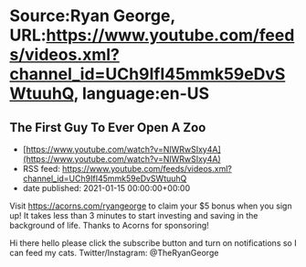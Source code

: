# Source:Ryan George, URL:https://www.youtube.com/feeds/videos.xml?channel_id=UCh9IfI45mmk59eDvSWtuuhQ, language:en-US

## The First Guy To Ever Open A Zoo
 - [https://www.youtube.com/watch?v=NIWRwSIxy4A](https://www.youtube.com/watch?v=NIWRwSIxy4A)
 - RSS feed: https://www.youtube.com/feeds/videos.xml?channel_id=UCh9IfI45mmk59eDvSWtuuhQ
 - date published: 2021-01-15 00:00:00+00:00

Visit https://acorns.com/ryangeorge to claim your $5 bonus when you sign up! It takes less than 3 minutes to start investing and saving in the background of life. Thanks to Acorns for sponsoring!

Hi there hello please click the subscribe button and turn on notifications so I can feed my cats.
Twitter/Instagram: @TheRyanGeorge

